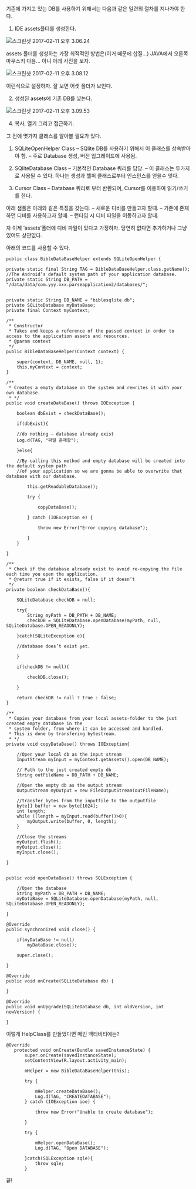 
기존에 가지고 있는 DB를 사용하기 위해서는 다음과 같은 일련의 절차를 지나가야 한다.

1. IDE assets폴더를 생성한다.

![스크린샷 2017-02-11 오후 3.06.24](http://i.imgur.com/XZ5oDiC.png)

 assets 폴더를 생성하는 가장 최적적인 방법은(이거 때문에 삽질...)
JAVA에서 오른쪽 마우스키 다음... 아니 아래 사진을 보자.

![스크린샷 2017-02-11 오후 3.08.12](http://i.imgur.com/0X5DA76.png)

 이런식으로 설정하자.
 잘 보면 어셋 폴더가 보인다.

2. 생성된 assets에 기존 DB를 넣는다.

  ![스크린샷 2017-02-11 오후 3.09.53](http://i.imgur.com/UYGJsPG.png)

4. 복사, 열기 그리고 접근하기.

 그 전에 몃가지 클래스를 알아볼 필요가 있다.

 1. SQLiteOpenHelper Class
 – SQlite DB를 사용하기 위해서 이 클래스를 상속받아야 함.
 – 주로 Database 생성, 버전 업그레이드에 사용됨.

 2. SQliteDatabase Class
 – 기본적인 Database 쿼리를 담당.
 – 이 클래스는 두가지로 사용될 수 있다. 하나는 생성과 헬퍼 클래스로부터 인스턴스를 얻을수 잇다.

 3. Cursor Class
 – Database 쿼리로 부터 반환되며, Cursor를 이용하여 읽기/쓰기를 한다.

 아래 샘플은 아래와 같은 특징을 갖는다.
 – 새로운 디비를 만들고자 할때.
 – 기존에 존재하던 디비를 사용하고자 할때.
 – 런타임 시 디비 파일을 이동하고자 할때.

 자 이제 ‘assets’폴더에 디비 파일이 있다고 가정하자. 당연히 없다면 추가하거나 그냥 있어도 상관없다.

아래의 코드를 사용할 수 있다.

    public class BibleDataBaseHelper extends SQLiteOpenHelper {

    private static final String TAG = BibleDataBaseHelper.class.getName();
    //The Android’s default system path of your application database.
    private static String DB_PATH = "/data/data/com.yyy.xxx.parseapplication2/databases/";


    private static String DB_NAME = "biblesqlite.db";
    private SQLiteDatabase myDataBase;
    private final Context myContext;

    /**
     * Constructor
     * Takes and keeps a reference of the passed context in order to access to the application assets and resources.
     * @param context
     */
    public BibleDataBaseHelper(Context context) {

        super(context, DB_NAME, null, 1);
        this.myContext = context;
    }

    /**
     * Creates a empty database on the system and rewrites it with your own database.
     * */
    public void createDataBase() throws IOException {

        boolean dbExist = checkDataBase();

        if(dbExist){

        //do nothing – database already exist
        Log.d(TAG, "파일 존재함");

        }else{

        //By calling this method and empty database will be created into the default system path
        //of your application so we are gonna be able to overwrite that database with our database.

            this.getReadableDatabase();

            try {

                copyDataBase();

            } catch (IOException e) {

                throw new Error("Error copying database");

            }
        }

    }

    /**
     * Check if the database already exist to avoid re-copying the file each time you open the application.
     * @return true if it exists, false if it doesn’t
     */
    private boolean checkDataBase(){

        SQLiteDatabase checkDB = null;

        try{
            String myPath = DB_PATH + DB_NAME;
            checkDB = SQLiteDatabase.openDatabase(myPath, null, SQLiteDatabase.OPEN_READONLY);

        }catch(SQLiteException e){

        //database does’t exist yet.

        }

        if(checkDB != null){

            checkDB.close();

        }

        return checkDB != null ? true : false;
    }

    /**
     * Copies your database from your local assets-folder to the just created empty database in the
     * system folder, from where it can be accessed and handled.
     * This is done by transfering bytestream.
     * */
    private void copyDataBase() throws IOException{

        //Open your local db as the input stream
        InputStream myInput = myContext.getAssets().open(DB_NAME);

        // Path to the just created empty db
        String outFileName = DB_PATH + DB_NAME;

        //Open the empty db as the output stream
        OutputStream myOutput = new FileOutputStream(outFileName);

        //transfer bytes from the inputfile to the outputfile
        byte[] buffer = new byte[1024];
        int length;
        while ((length = myInput.read(buffer))>0){
            myOutput.write(buffer, 0, length);
        }

        //Close the streams
        myOutput.flush();
        myOutput.close();
        myInput.close();

    }


    public void openDataBase() throws SQLException {

        //Open the database
        String myPath = DB_PATH + DB_NAME;
        myDataBase = SQLiteDatabase.openDatabase(myPath, null, SQLiteDatabase.OPEN_READONLY);

    }

    @Override
    public synchronized void close() {

        if(myDataBase != null)
            myDataBase.close();

        super.close();

    }

    @Override
    public void onCreate(SQLiteDatabase db) {

    }

    @Override
    public void onUpgrade(SQLiteDatabase db, int oldVersion, int newVersion) {

    }

이렇게 HelpClass를 만들었다면 메인 액티비티에는?

    @Override
       protected void onCreate(Bundle savedInstanceState) {
           super.onCreate(savedInstanceState);
           setContentView(R.layout.activity_main);

           mHelper = new BibleDataBaseHelper(this);

           try {

               mHelper.createDataBase();
               Log.d(TAG, "CREATEDATABASE");
           } catch (IOException ioe) {

               throw new Error("Unable to create database");

           }

           try {

               mHelper.openDataBase();
               Log.d(TAG, "Open DATABASE");

           }catch(SQLException sqle){
               throw sqle;
           }

끝!
